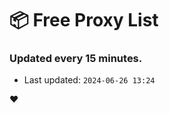 # :package: Free Proxy List
### Updated every 15 minutes.

- Last updated: `2024-06-26 13:24`

:heart:
